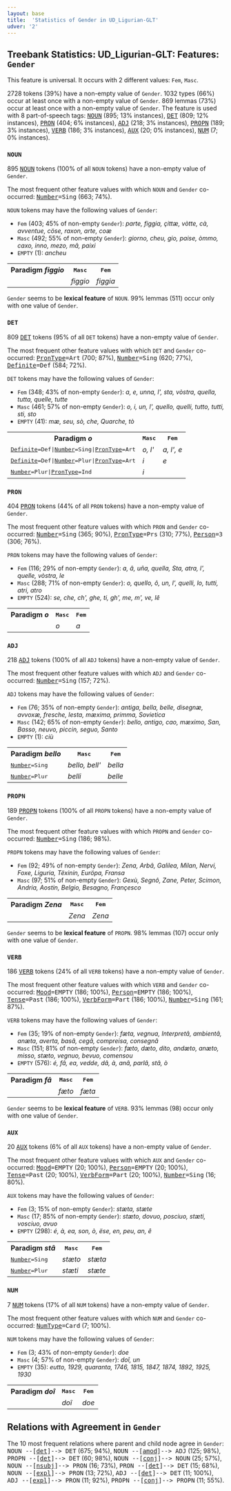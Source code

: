 ```yaml
---
layout: base
title:  'Statistics of Gender in UD_Ligurian-GLT'
udver: '2'
---
```


## Treebank Statistics: UD_Ligurian-GLT: Features: `Gender`

This feature is universal.
It occurs with 2 different values: `Fem`, `Masc`.

2728 tokens (39%) have a non-empty value of `Gender`.
1032 types (66%) occur at least once with a non-empty value of `Gender`.
869 lemmas (73%) occur at least once with a non-empty value of `Gender`.
The feature is used with 8 part-of-speech tags: <tt><a href="lij_glt-pos-NOUN.html">NOUN</a></tt> (895; 13% instances), <tt><a href="lij_glt-pos-DET.html">DET</a></tt> (809; 12% instances), <tt><a href="lij_glt-pos-PRON.html">PRON</a></tt> (404; 6% instances), <tt><a href="lij_glt-pos-ADJ.html">ADJ</a></tt> (218; 3% instances), <tt><a href="lij_glt-pos-PROPN.html">PROPN</a></tt> (189; 3% instances), <tt><a href="lij_glt-pos-VERB.html">VERB</a></tt> (186; 3% instances), <tt><a href="lij_glt-pos-AUX.html">AUX</a></tt> (20; 0% instances), <tt><a href="lij_glt-pos-NUM.html">NUM</a></tt> (7; 0% instances).

### `NOUN`

895 <tt><a href="lij_glt-pos-NOUN.html">NOUN</a></tt> tokens (100% of all `NOUN` tokens) have a non-empty value of `Gender`.

The most frequent other feature values with which `NOUN` and `Gender` co-occurred: <tt><a href="lij_glt-feat-Number.html">Number</a></tt><tt>=Sing</tt> (663; 74%).

`NOUN` tokens may have the following values of `Gender`:

* `Fem` (403; 45% of non-empty `Gender`): <em>parte, figgia, çittæ, vòtte, cà, avventue, cöse, raxon, arte, coæ</em>
* `Masc` (492; 55% of non-empty `Gender`): <em>giorno, cheu, gio, paise, òmmo, caxo, inno, mezo, mâ, paixi</em>
* `EMPTY` (1): <em>ancheu</em>

<table>
  <tr><th>Paradigm <i>figgio</i></th><th><tt>Masc</tt></th><th><tt>Fem</tt></th></tr>
  <tr><td><tt></tt></td><td><em>figgio</em></td><td><em>figgia</em></td></tr>
</table>

`Gender` seems to be **lexical feature** of `NOUN`. 99% lemmas (511) occur only with one value of `Gender`.

### `DET`

809 <tt><a href="lij_glt-pos-DET.html">DET</a></tt> tokens (95% of all `DET` tokens) have a non-empty value of `Gender`.

The most frequent other feature values with which `DET` and `Gender` co-occurred: <tt><a href="lij_glt-feat-PronType.html">PronType</a></tt><tt>=Art</tt> (700; 87%), <tt><a href="lij_glt-feat-Number.html">Number</a></tt><tt>=Sing</tt> (620; 77%), <tt><a href="lij_glt-feat-Definite.html">Definite</a></tt><tt>=Def</tt> (584; 72%).

`DET` tokens may have the following values of `Gender`:

* `Fem` (348; 43% of non-empty `Gender`): <em>a, e, unna, l', sta, vòstra, quella, tutta, quelle, tutte</em>
* `Masc` (461; 57% of non-empty `Gender`): <em>o, i, un, l', quello, quelli, tutto, tutti, sti, sto</em>
* `EMPTY` (41): <em>mæ, seu, sò, che, Quarche, tò</em>

<table>
  <tr><th>Paradigm <i>o</i></th><th><tt>Masc</tt></th><th><tt>Fem</tt></th></tr>
  <tr><td><tt><tt><a href="lij_glt-feat-Definite.html">Definite</a></tt><tt>=Def</tt>|<tt><a href="lij_glt-feat-Number.html">Number</a></tt><tt>=Sing</tt>|<tt><a href="lij_glt-feat-PronType.html">PronType</a></tt><tt>=Art</tt></tt></td><td><em>o, l'</em></td><td><em>a, l', e</em></td></tr>
  <tr><td><tt><tt><a href="lij_glt-feat-Definite.html">Definite</a></tt><tt>=Def</tt>|<tt><a href="lij_glt-feat-Number.html">Number</a></tt><tt>=Plur</tt>|<tt><a href="lij_glt-feat-PronType.html">PronType</a></tt><tt>=Art</tt></tt></td><td><em>i</em></td><td><em>e</em></td></tr>
  <tr><td><tt><tt><a href="lij_glt-feat-Number.html">Number</a></tt><tt>=Plur</tt>|<tt><a href="lij_glt-feat-PronType.html">PronType</a></tt><tt>=Ind</tt></tt></td><td><em>i</em></td><td></td></tr>
</table>

### `PRON`

404 <tt><a href="lij_glt-pos-PRON.html">PRON</a></tt> tokens (44% of all `PRON` tokens) have a non-empty value of `Gender`.

The most frequent other feature values with which `PRON` and `Gender` co-occurred: <tt><a href="lij_glt-feat-Number.html">Number</a></tt><tt>=Sing</tt> (365; 90%), <tt><a href="lij_glt-feat-PronType.html">PronType</a></tt><tt>=Prs</tt> (310; 77%), <tt><a href="lij_glt-feat-Person.html">Person</a></tt><tt>=3</tt> (306; 76%).

`PRON` tokens may have the following values of `Gender`:

* `Fem` (116; 29% of non-empty `Gender`): <em>a, â, uña, quella, Sta, atra, l', quelle, vòstra, le</em>
* `Masc` (288; 71% of non-empty `Gender`): <em>o, quello, ô, un, l', quelli, lo, tutti, atri, atro</em>
* `EMPTY` (524): <em>se, che, ch', ghe, ti, gh', me, m', ve, lê</em>

<table>
  <tr><th>Paradigm <i>o</i></th><th><tt>Masc</tt></th><th><tt>Fem</tt></th></tr>
  <tr><td><tt></tt></td><td><em>o</em></td><td><em>a</em></td></tr>
</table>

### `ADJ`

218 <tt><a href="lij_glt-pos-ADJ.html">ADJ</a></tt> tokens (100% of all `ADJ` tokens) have a non-empty value of `Gender`.

The most frequent other feature values with which `ADJ` and `Gender` co-occurred: <tt><a href="lij_glt-feat-Number.html">Number</a></tt><tt>=Sing</tt> (157; 72%).

`ADJ` tokens may have the following values of `Gender`:

* `Fem` (76; 35% of non-empty `Gender`): <em>antiga, bella, belle, disegnæ, avvoxæ, fresche, lesta, mæxima, primma, Sovietica</em>
* `Masc` (142; 65% of non-empty `Gender`): <em>bello, antigo, cao, mæximo, San, Basso, neuvo, piccin, seguo, Santo</em>
* `EMPTY` (1): <em>ciù</em>

<table>
  <tr><th>Paradigm <i>bello</i></th><th><tt>Masc</tt></th><th><tt>Fem</tt></th></tr>
  <tr><td><tt><tt><a href="lij_glt-feat-Number.html">Number</a></tt><tt>=Sing</tt></tt></td><td><em>bello, bell'</em></td><td><em>bella</em></td></tr>
  <tr><td><tt><tt><a href="lij_glt-feat-Number.html">Number</a></tt><tt>=Plur</tt></tt></td><td><em>belli</em></td><td><em>belle</em></td></tr>
</table>

### `PROPN`

189 <tt><a href="lij_glt-pos-PROPN.html">PROPN</a></tt> tokens (100% of all `PROPN` tokens) have a non-empty value of `Gender`.

The most frequent other feature values with which `PROPN` and `Gender` co-occurred: <tt><a href="lij_glt-feat-Number.html">Number</a></tt><tt>=Sing</tt> (186; 98%).

`PROPN` tokens may have the following values of `Gender`:

* `Fem` (92; 49% of non-empty `Gender`): <em>Zena, Arbâ, Galilea, Milan, Nervi, Foxe, Liguria, Tëxinin, Euröpa, Fransa</em>
* `Masc` (97; 51% of non-empty `Gender`): <em>Gexù, Segnô, Zane, Peter, Scimon, Andria, Aostin, Belgio, Besagno, Françesco</em>

<table>
  <tr><th>Paradigm <i>Zena</i></th><th><tt>Masc</tt></th><th><tt>Fem</tt></th></tr>
  <tr><td><tt></tt></td><td><em>Zena</em></td><td><em>Zena</em></td></tr>
</table>

`Gender` seems to be **lexical feature** of `PROPN`. 98% lemmas (107) occur only with one value of `Gender`.

### `VERB`

186 <tt><a href="lij_glt-pos-VERB.html">VERB</a></tt> tokens (24% of all `VERB` tokens) have a non-empty value of `Gender`.

The most frequent other feature values with which `VERB` and `Gender` co-occurred: <tt><a href="lij_glt-feat-Mood.html">Mood</a></tt><tt>=EMPTY</tt> (186; 100%), <tt><a href="lij_glt-feat-Person.html">Person</a></tt><tt>=EMPTY</tt> (186; 100%), <tt><a href="lij_glt-feat-Tense.html">Tense</a></tt><tt>=Past</tt> (186; 100%), <tt><a href="lij_glt-feat-VerbForm.html">VerbForm</a></tt><tt>=Part</tt> (186; 100%), <tt><a href="lij_glt-feat-Number.html">Number</a></tt><tt>=Sing</tt> (161; 87%).

`VERB` tokens may have the following values of `Gender`:

* `Fem` (35; 19% of non-empty `Gender`): <em>fæta, vegnua, Interpretâ, ambientâ, anæta, averta, basâ, cegâ, compreisa, consegnâ</em>
* `Masc` (151; 81% of non-empty `Gender`): <em>fæto, dæto, dito, andæto, anæto, misso, stæto, vegnuo, bevuo, comensou</em>
* `EMPTY` (576): <em>é, fâ, ea, vedde, dâ, à, anâ, parlâ, stâ, ò</em>

<table>
  <tr><th>Paradigm <i>fâ</i></th><th><tt>Masc</tt></th><th><tt>Fem</tt></th></tr>
  <tr><td><tt></tt></td><td><em>fæto</em></td><td><em>fæta</em></td></tr>
</table>

`Gender` seems to be **lexical feature** of `VERB`. 93% lemmas (98) occur only with one value of `Gender`.

### `AUX`

20 <tt><a href="lij_glt-pos-AUX.html">AUX</a></tt> tokens (6% of all `AUX` tokens) have a non-empty value of `Gender`.

The most frequent other feature values with which `AUX` and `Gender` co-occurred: <tt><a href="lij_glt-feat-Mood.html">Mood</a></tt><tt>=EMPTY</tt> (20; 100%), <tt><a href="lij_glt-feat-Person.html">Person</a></tt><tt>=EMPTY</tt> (20; 100%), <tt><a href="lij_glt-feat-Tense.html">Tense</a></tt><tt>=Past</tt> (20; 100%), <tt><a href="lij_glt-feat-VerbForm.html">VerbForm</a></tt><tt>=Part</tt> (20; 100%), <tt><a href="lij_glt-feat-Number.html">Number</a></tt><tt>=Sing</tt> (16; 80%).

`AUX` tokens may have the following values of `Gender`:

* `Fem` (3; 15% of non-empty `Gender`): <em>stæta, stæte</em>
* `Masc` (17; 85% of non-empty `Gender`): <em>stæto, dovuo, posciuo, stæti, vosciuo, avuo</em>
* `EMPTY` (298): <em>é, à, ea, son, ò, ëse, en, peu, an, ê</em>

<table>
  <tr><th>Paradigm <i>stâ</i></th><th><tt>Masc</tt></th><th><tt>Fem</tt></th></tr>
  <tr><td><tt><tt><a href="lij_glt-feat-Number.html">Number</a></tt><tt>=Sing</tt></tt></td><td><em>stæto</em></td><td><em>stæta</em></td></tr>
  <tr><td><tt><tt><a href="lij_glt-feat-Number.html">Number</a></tt><tt>=Plur</tt></tt></td><td><em>stæti</em></td><td><em>stæte</em></td></tr>
</table>

### `NUM`

7 <tt><a href="lij_glt-pos-NUM.html">NUM</a></tt> tokens (17% of all `NUM` tokens) have a non-empty value of `Gender`.

The most frequent other feature values with which `NUM` and `Gender` co-occurred: <tt><a href="lij_glt-feat-NumType.html">NumType</a></tt><tt>=Card</tt> (7; 100%).

`NUM` tokens may have the following values of `Gender`:

* `Fem` (3; 43% of non-empty `Gender`): <em>doe</em>
* `Masc` (4; 57% of non-empty `Gender`): <em>doî, un</em>
* `EMPTY` (35): <em>eutto, 1929, quaranta, 1746, 1815, 1847, 1874, 1892, 1925, 1930</em>

<table>
  <tr><th>Paradigm <i>doî</i></th><th><tt>Masc</tt></th><th><tt>Fem</tt></th></tr>
  <tr><td><tt></tt></td><td><em>doî</em></td><td><em>doe</em></td></tr>
</table>

## Relations with Agreement in `Gender`

The 10 most frequent relations where parent and child node agree in `Gender`:
<tt>NOUN --[<tt><a href="lij_glt-dep-det.html">det</a></tt>]--> DET</tt> (675; 94%),
<tt>NOUN --[<tt><a href="lij_glt-dep-amod.html">amod</a></tt>]--> ADJ</tt> (125; 98%),
<tt>PROPN --[<tt><a href="lij_glt-dep-det.html">det</a></tt>]--> DET</tt> (60; 98%),
<tt>NOUN --[<tt><a href="lij_glt-dep-conj.html">conj</a></tt>]--> NOUN</tt> (25; 57%),
<tt>NOUN --[<tt><a href="lij_glt-dep-nsubj.html">nsubj</a></tt>]--> PRON</tt> (16; 73%),
<tt>PRON --[<tt><a href="lij_glt-dep-det.html">det</a></tt>]--> DET</tt> (15; 68%),
<tt>NOUN --[<tt><a href="lij_glt-dep-expl.html">expl</a></tt>]--> PRON</tt> (13; 72%),
<tt>ADJ --[<tt><a href="lij_glt-dep-det.html">det</a></tt>]--> DET</tt> (11; 100%),
<tt>ADJ --[<tt><a href="lij_glt-dep-expl.html">expl</a></tt>]--> PRON</tt> (11; 92%),
<tt>PROPN --[<tt><a href="lij_glt-dep-conj.html">conj</a></tt>]--> PROPN</tt> (11; 55%).

